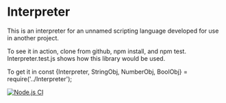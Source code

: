 # Interpreter

This is an interpreter for an unnamed scripting language developed for use in another project.

To see it in action, clone from github, npm install, and npm test. Interpreter.test.js shows how this library would be used.

To get it in const {Interpreter, StringObj, NumberObj, BoolObj} = require('../Interpreter');

[![Node.js CI](https://github.com/danielteel/Interpreter/actions/workflows/node.js.yml/badge.svg?branch=master)](https://github.com/danielteel/Interpreter/actions/workflows/node.js.yml)